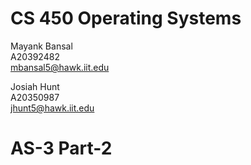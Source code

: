 # CS 450 Operating Systems
Mayank Bansal<br>
A20392482<br>
mbansal5@hawk.iit.edu

Josiah Hunt<br>
A20350987<br>
jhunt5@hawk.iit.edu

# AS-3 Part-2
